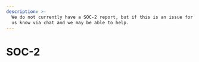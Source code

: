 ```yaml
---
description: >-
  We do not currently have a SOC-2 report, but if this is an issue for you, let
  us know via chat and we may be able to help.
---
```


# SOC-2

